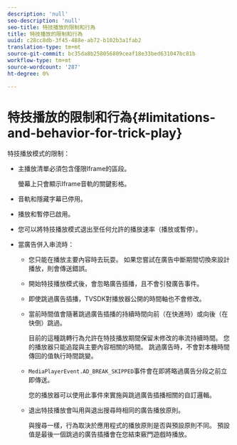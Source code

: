 ```yaml
---
description: 'null'
seo-description: 'null'
seo-title: 特技播放的限制和行為
title: 特技播放的限制和行為
uuid: c28cc8db-3f45-488e-ab72-b102b3a1fab2
translation-type: tm+mt
source-git-commit: bc35da8b258056809ceaf18e33bed631047bc81b
workflow-type: tm+mt
source-wordcount: '287'
ht-degree: 0%

---
```



# 特技播放的限制和行為{#limitations-and-behavior-for-trick-play}

<!--<a id="section_2BC43539C5C142E085D06A7E35C76726"></a>-->

特技播放模式的限制：

* 主播放清單必須包含僅限Iframe的區段。

   螢幕上只會顯示Iframe音軌的關鍵影格。
* 音軌和隱藏字幕已停用。
* 播放和暫停已啟用。
* 您可以將特技播放模式退出至任何允許的播放速率（播放或暫停）。
* 當廣告併入串流時：

   * 您只能在播放主要內容時去玩耍。 如果您嘗試在廣告中斷期間切換來設計播放，則會傳送錯誤。
   * 開始特技播放模式後，會忽略廣告插播，且不會引發廣告事件。
   * 即使跳過廣告插播，TVSDK對播放器公開的時間軸也不會修改。
   * 當前時間值會隨著跳過廣告插播的持續時間向前（在快進時）或向後（在快倒）跳過。

      目前的這種跳轉行為允許在特技播放期間保留未修改的串流持續時間。 您的播放器只能追蹤與主要內容相關的時間。 跳過廣告時，不會對本機時間傳回的值執行時間跳變。
   * `MediaPlayerEvent.AD_BREAK_SKIPPED`事件會在即將略過廣告分段之前立即傳送。

      您的播放器可以使用此事件來實施與跳過廣告插播相關的自訂邏輯。

   * 退出特技播放會叫用與退出搜尋時相同的廣告播放原則。

      與搜尋一樣，行為取決於應用程式的播放原則是否與預設原則不同。 預設值是最後一個跳過的廣告插播會在您結束竅門遊戲時播放。